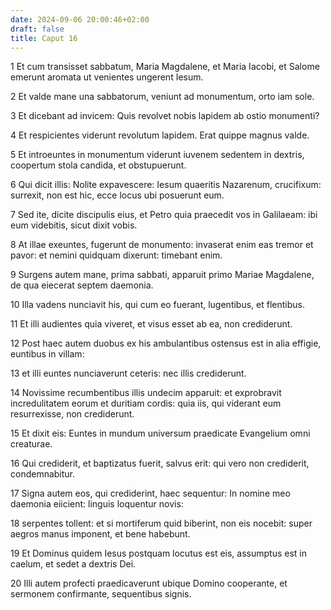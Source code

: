 ```yaml
---
date: 2024-09-06 20:00:46+02:00
draft: false
title: Caput 16
---
```





1 Et cum transisset sabbatum, Maria Magdalene, et Maria Iacobi, et Salome emerunt aromata ut venientes ungerent Iesum.

2 Et valde mane una sabbatorum, veniunt ad monumentum, orto iam sole.

3 Et dicebant ad invicem: Quis revolvet nobis lapidem ab ostio monumenti?

4 Et respicientes viderunt revolutum lapidem. Erat quippe magnus valde.

5 Et introeuntes in monumentum viderunt iuvenem sedentem in dextris, coopertum stola candida, et obstupuerunt.

6 Qui dicit illis: Nolite expavescere: Iesum quaeritis Nazarenum, crucifixum: surrexit, non est hic, ecce locus ubi posuerunt eum.

7 Sed ite, dicite discipulis eius, et Petro quia praecedit vos in Galilaeam: ibi eum videbitis, sicut dixit vobis.

8 At illae exeuntes, fugerunt de monumento: invaserat enim eas tremor et pavor: et nemini quidquam dixerunt: timebant enim.

9 Surgens autem mane, prima sabbati, apparuit primo Mariae Magdalene, de qua eiecerat septem daemonia.

10 Illa vadens nunciavit his, qui cum eo fuerant, lugentibus, et flentibus.

11 Et illi audientes quia viveret, et visus esset ab ea, non crediderunt.

12 Post haec autem duobus ex his ambulantibus ostensus est in alia effigie, euntibus in villam:

13 et illi euntes nunciaverunt ceteris: nec illis crediderunt.

14 Novissime recumbentibus illis undecim apparuit: et exprobravit incredulitatem eorum et duritiam cordis: quia iis, qui viderant eum resurrexisse, non crediderunt.

15 Et dixit eis: Euntes in mundum universum praedicate Evangelium omni creaturae.

16 Qui crediderit, et baptizatus fuerit, salvus erit: qui vero non crediderit, condemnabitur.

17 Signa autem eos, qui crediderint, haec sequentur: In nomine meo daemonia eiicient: linguis loquentur novis:

18 serpentes tollent: et si mortiferum quid biberint, non eis nocebit: super aegros manus imponent, et bene habebunt.

19 Et Dominus quidem Iesus postquam locutus est eis, assumptus est in caelum, et sedet a dextris Dei.

20 Illi autem profecti praedicaverunt ubique Domino cooperante, et sermonem confirmante, sequentibus signis.

